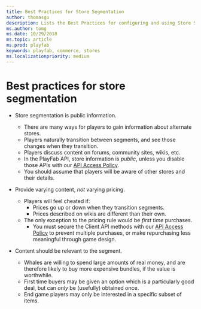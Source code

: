 ```yaml
---
title: Best Practices for Store Segmentation
author: thomasgu
description: Lists the Best Practices for configuring and using Store Segmentation.
ms.author: tomg
ms.date: 10/29/2018
ms.topic: article
ms.prod: playfab
keywords: playfab, commerce, stores
ms.localizationpriority: medium
---
```


# Best practices for store segmentation

- Store segmentation is public information.
  - There are many ways for players to gain information about alternate stores.
  - Players naturally transition between segments, and see those changes when they transition.
  - Players discuss content on forums, community sites, wikis, etc.
  - In the PlayFab API, store information is *public*, unless you disable those APIs with our [API Access Policy](../../../api-references/api-access-policy.md).
  - You should assume that players will be aware of other stores and their details.

- Provide varying content, *not* varying pricing.
  - Players will feel cheated if:
    - Prices go up or down when they transition segments.
    - Prices described on wikis are different than their own.
  - The only exception to the pricing rule would be *first time* purchases.
    - You must secure the Client API methods with our [API Access Policy](../../../api-references/api-access-policy.md) to prevent multiple purchases, or make repurchasing less meaningful through game design.

- Content should be relevant to the segment.
  - Whales are willing to spend large amounts of real money, and are therefore likely to buy more expensive bundles, if the value is worthwhile.
  - First time buyers may be given an option which is a particularly good deal, but can *only* be (usefully) obtained once.
  - End game players may only be interested in a specific subset of items.
